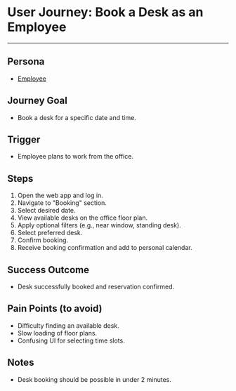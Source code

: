 # User Journey: Book a Desk as an Employee

---

## Persona
- [Employee](docs/personas/Employee.md)

## Journey Goal
- Book a desk for a specific date and time.

## Trigger
- Employee plans to work from the office.

## Steps

1. Open the web app and log in.
2. Navigate to "Booking" section.
3. Select desired date.
4. View available desks on the office floor plan.
5. Apply optional filters (e.g., near window, standing desk).
6. Select preferred desk.
7. Confirm booking.
8. Receive booking confirmation and add to personal calendar.

## Success Outcome
- Desk successfully booked and reservation confirmed.

## Pain Points (to avoid)
- Difficulty finding an available desk.
- Slow loading of floor plans.
- Confusing UI for selecting time slots.

## Notes
- Desk booking should be possible in under 2 minutes.
